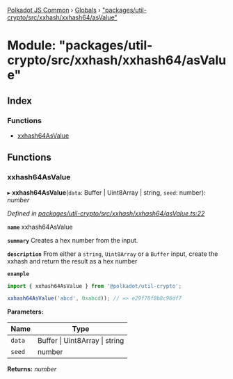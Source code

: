 [Polkadot JS Common](../README.md) › [Globals](../globals.md) › ["packages/util-crypto/src/xxhash/xxhash64/asValue"](_packages_util_crypto_src_xxhash_xxhash64_asvalue_.md)

# Module: "packages/util-crypto/src/xxhash/xxhash64/asValue"

## Index

### Functions

* [xxhash64AsValue](_packages_util_crypto_src_xxhash_xxhash64_asvalue_.md#xxhash64asvalue)

## Functions

###  xxhash64AsValue

▸ **xxhash64AsValue**(`data`: Buffer | Uint8Array | string, `seed`: number): *number*

*Defined in [packages/util-crypto/src/xxhash/xxhash64/asValue.ts:22](https://github.com/polkadot-js/common/blob/437314e5/packages/util-crypto/src/xxhash/xxhash64/asValue.ts#L22)*

**`name`** xxhash64AsValue

**`summary`** Creates a hex number from the input.

**`description`** 
From either a `string`, `Uint8Array` or a `Buffer` input, create the xxhash and return the result as a hex number

**`example`** 
<BR>

```javascript
import { xxhash64AsValue } from '@polkadot/util-crypto';

xxhash64AsValue('abcd', 0xabcd)); // => e29f70f8b8c96df7
```

**Parameters:**

Name | Type |
------ | ------ |
`data` | Buffer &#124; Uint8Array &#124; string |
`seed` | number |

**Returns:** *number*
